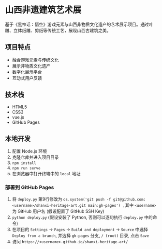 # 山西非遗建筑艺术展

基于《黑神话：悟空》游戏元素与山西非物质文化遗产的艺术展示项目。通过叶雕、立体纸雕、剪纸等传统工艺，展现山西古建筑之美。

## 项目特点

- 融合游戏元素与传统文化
- 展示非物质文化遗产
- 数字化展示平台
- 互动式用户反馈

## 技术栈

- HTML5
- CSS3
- vue.js
- GitHub Pages

## 本地开发

1. 配置 Node.js 环境
2. 克隆仓库并进入项目目录
3. `npm install`
4. `npm run serve`
5. 在浏览器中打开终端中的 `local` 地址

### 部署到 GitHub Pages

1. 将 `deploy.py` 第9行修改为 `os.system('git push -f git@github.com:<username>/shanxi-heritage-art.git main:gh-pages')
`, 其中 `<username>` 为 GitHub 用户名 (假设配置了 GitHub SSH Key)
2. `python deploy.py` (假设安装了 Python, 否则可以逐句执行 `deploy.py` 中的命令)
3. 在项目的 `Settings` -> `Pages` -> `Build and deployment` -> `Source` 中选择 `Deploy from a branch`, 并选择 `gh-pages` 分支, `/ (root)` 目录, 点击 `Save`
4. 访问 `https://<username>.github.io/shanxi-heritage-art/`
